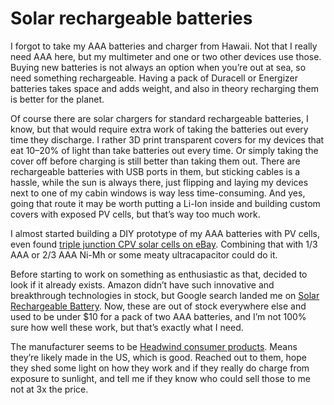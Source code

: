 # Solar rechargeable batteries

I forgot to take my AAA batteries and charger from Hawaii.
Not that I really need AAA here, but my multimeter and one or two other devices use those.
Buying new batteries is not always an option when you’re out at sea, so need something rechargeable.
Having a pack of Duracell or Energizer batteries takes space and adds weight,
and also in theory recharging them is better for the planet.

Of course there are solar chargers for standard rechargeable batteries, I know,
but that would require extra work of taking the batteries out every time they discharge.
I rather 3D print transparent covers for my devices that eat 10–20% of light than take batteries out every time.
Or simply taking the cover off before charging is still better than taking them out.
There are rechargeable batteries with USB ports in them, but sticking cables is a hassle, while the sun is always there,
just flipping and laying my devices next to one of my cabin windows is way less time-consuming.
And yes, going that route it may be worth putting a Li-Ion inside and building custom covers with exposed PV cells,
but that’s way too much work.

I almost started building a DIY prototype of my AAA batteries with PV cells, even found [triple junction CPV solar cells on eBay](https://www.ebay.com/itm/303634250331).
Combining that with 1/3 AAA or 2/3 AAA Ni-Mh or some meaty ultracapacitor could do it.

Before starting to work on something as enthusiastic as that, decided to look if it already exists.
Amazon didn’t have such innovative and breakthrough technologies in stock, but Google search landed me on [Solar Rechargeable Battery](https://www.walmart.com/ip/Garden-Splendor-830-1903-Solar-Rechargeable-Battery-600-Mah/645546245).
Now, these are out of stock everywhere else and used to be under $10 for a pack of two AAA batteries, and I’m not 100% sure how well these work, but that’s exactly what I need.

The manufacturer seems to be [Headwind consumer products](https://headwindproducts.com).  Means they’re likely made in the US, which is good.
Reached out to them, hope they shed some light on how they work and if they really do charge from exposure to sunlight,
and tell me if they know who could sell those to me not at 3x the price.
